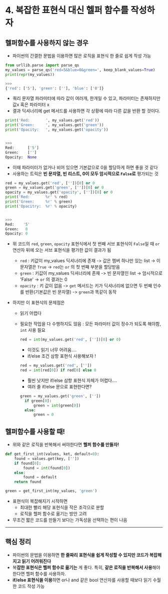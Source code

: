 # 4. 복잡한 표현식 대신 헬퍼 함수를 작성하자
## 헬퍼함수를 사용하지 않는 경우
- 파이썬의 간결한 문법을 이용하면 많은 로직을 표현식 한 줄로 쉽게 작성 가능

```python
from urllib.parse import parse_qs
my_values = parse_qs('red=5&blue=0&green=', keep_blank_values=True)
print(repr(my_values))

>>>
{'red': ['5'], 'green': [''], 'blue': ['0']}
```

- 쿼리 문자열 파라미터에 따라 값이 여러개, 한개일 수 있고, 파라미터는 존재하지만 값x 혹은 파라미터 x
- 결과 딕셔너리에 get 메서드를 사용하면 각 상황에 따라 다른 값을 반환 할 것이다.

```python
print('Red:       ', my_values.get('red'))
print('Green:     ', my_values.get('green'))
print('Opacity:   ', my_values.get('opacity'))


>>>
Red:      ['5']
Green:    ['']
Opacity:  None
```

- 이때 파라미터가 없거나 비어 있으면 기본값으로 0을 할당하게 하면 좋을 것 같다
- 사용하는 트릭은 **빈 문자열, 빈 리스트, 0이 모두 암시적으로 `False`로** 평가되는 것
```python
red = my_values.get('red', [''])[0] or 0
green = my_values.get('green', [''])[0] or 0
opacity = my_values.get('opacity', [''])[0] or 0
print('Red:       %r' % red)
print('Green:     %r' % green)
print('Opacitry:  %r' % opacity)


>>>
Red:    '5'
Green:   0
Opacity: 0
```

- 위 코드의 `red`, `green`, `opacity` 표현식에서 첫 번째 서브 표현식이 `False`일 때 `or` 연산자 뒤에 오는 서브 표현식을 평가한 값이 결과가 됨
  - `red` : 키값이 my_values 딕셔너리에 존재 -> 값은 멤버 하나만 있는 list -> 이 문자열은 `True` -> `red`는 `or` 의 첫 번째 부분을 할당받음
  - `green` : 키값이 my_values 딕셔너리에 존재 -> 빈 문자열인 list -> 암시적으로 'False' -> `or` 의 결과는 0
  - `opacity` : 키 값이 없음 -> `get` 메서드는 키가 딕셔너리에 없으면 두 번째 인수를 반환(기본값은 빈 문자열) -> `green`과 똑같이 동작

- 하지만 이 표현식의 문제점은
  - 읽기 어렵다
  - 필요한 작업을 다 수행하지도 않음 : 모든 파라미터 값이 정수가 되도록 해야함, `int` 사용 필요
    ```python
    red = int(my_values.get('red', [''])[0] or 0)
    ```

    - 이것도 읽기 너무 어려움....
    - if/else 조건 삼항 표현식 사용해보자 !

    ```python
    red = my_values.get('red', [''])
    red = int(red[0]) if red[0] else 0
    ```

    - 훨씬 낫지만 if/else 삼항 표현식 자체가 어렵다....
    - 여러 줄 if/else 문으로 표현한다면?
    ```python
    green = my_values.get('green', [''])
      if green[0]:
          green = int(green[0])
      else:
          green = 0
    ```
## 헬퍼함수를 사용할 때!

- 위와 같은 로직을 반복해서 써야한다면 **헬퍼 함수를 만들자!**

```python
def get_first_int(values, ket, default=0):
    found = values.get(key, [''])
    if found[0]:
        found = int(found[0])
    else:
        found = default
    return found

green = get_first_int(my_values, 'green')
```

- 표현식이 복잡해지기 시작하면
  - 최대한 빨리 해당 표현식을 작은 조각으로 분할
  - 로직을 헬퍼 함수로 옮기는 방안 고려
- 무조건 짧은 코드를 만들기 보다는 가독성을 선택하는 편이 나음


---

## 핵심 정리
- 파이썬의 문법을 이용하면 **한 줄짜리 표현식을 쉽게 작성할 수 있지만 코드가 복잡해지고 읽기 어려워진다**
- 복**잡한 표현식은 헬퍼 함수로 옮기는** 게 좋다. 특히, **같은 로직을 반복해서 사용**해야 한다면 헬퍼 함수를 사용하자.
- **if/else 표현식을 이용**하면 or나 and 같은 bool 연산자를 사용할 때보다 읽기 수월한 코드 작성 가능
